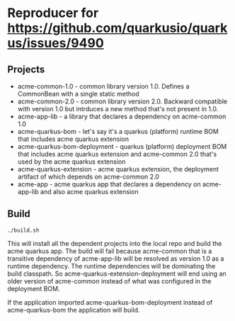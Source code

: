 # Reproducer for https://github.com/quarkusio/quarkus/issues/9490

## Projects

* acme-common-1.0 - common library version 1.0. Defines a CommonBean with a single static method
* acme-common-2.0 - common library version 2.0. Backward compatible with version 1.0 but intrduces a new method that's not present in 1.0.
* acme-app-lib - a library that declares a dependency on acme-common 1.0
* acme-quarkus-bom - let's say it's a quarkus (platform) runtime BOM that includes acme quarkus extension
* acme-quarkus-bom-deployment - quarkus (platform) deployment BOM that includes acme quarkus extension and acme-common 2.0 that's used by the acme quarkus extension
* acme-quarkus-extension - acme quarkus extension, the deployment artifact of which depends on acme-common 2.0
* acme-app - acme quarkus app that declares a dependency on acme-app-lib and also acme quarkus extension

## Build

```
./build.sh
```

This will install all the dependent projects into the local repo and build the acme quarkus app.
The build will fail because acme-common that is a transitive dependency of acme-app-lib will be resolved as version 1.0
as a runtime dependency. The runtime dependencies will be dominating the build classpath. So acme-quarkus-extension-deployment will end using an older version of acme-common
instead of what was configured in the deployment BOM.

If the application imported acme-quarkus-bom-deployment instead of acme-quarkus-bom the application will build.